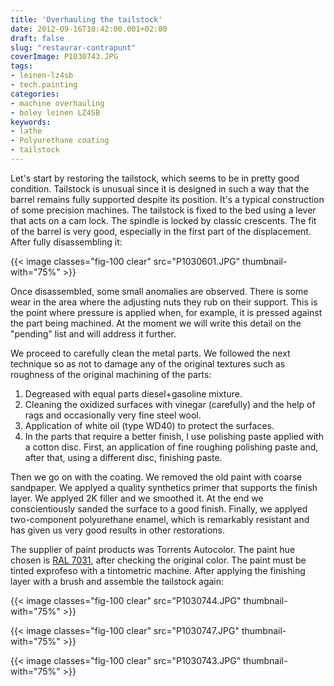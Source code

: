 ```yaml
---
title: 'Overhauling the tailstock'
date: 2012-09-16T18:42:00.001+02:00
draft: false
slug: "restaurar-contrapunt"
coverImage: P1030743.JPG
tags:
- leinen-lz4sb
- tech.painting
categories:
- machine overhauling
- boley leinen LZ4SB
keywords:
- lathe
- Polyurethane coating
- tailstock
---
```



Let's start by restoring the tailstock, which seems to be in pretty
good condition. Tailstock is unusual since it is designed in such a
way that the barrel remains fully supported despite its position. It's
a typical construction of some precision machines. The tailstock is
fixed to the bed using a lever that acts on a cam lock. The spindle
is locked by  classic crescents. The fit of the barrel is very
good, especially in the first part of the displacement.  After fully
disassembling it:

{{< image classes="fig-100 clear"  src="P1030601.JPG" thumbnail-with="75%" >}}

Once disassembled, some small anomalies are observed. There is some
wear in the area where the adjusting nuts they rub on their
support. This is the point where pressure is applied when, for
example, it is pressed against the part being machined. At the moment
we will write this detail on the "pending" list and will address it
further.

We proceed to carefully clean the metal parts. We followed the next
technique so as not to damage any of the original textures such as
roughness of the original machining of the parts:

1. Degreased with equal parts diesel+gasoline mixture.
2. Cleaning the oxidized surfaces with vinegar (carefully) and the
   help of rags and occasionally very fine steel wool.
3. Application of white oil (type WD40) to protect the surfaces.
4. In the parts that require a better finish, I use polishing paste
   applied with a cotton disc. First, an application of fine roughing
   polishing paste and, after that, using a different disc, finishing
   paste.

Then we go on with the coating. We removed the old paint with coarse
sandpaper. We applyed a quality synthetics primer that supports the
finish layer. We applyed 2K filler and we smoothed it. At the end we
conscientiously sanded the surface to a good finish. Finally, we
applyed two-component polyurethane enamel, which is remarkably
resistant and has given us very good results in other restorations.

The supplier of paint products was Torrents Autocolor. The paint hue
chosen is [RAL 7031](http://ralcolor.net/ral-7031-blue-grey.php),
after checking the original color. The paint must be tinted exprofeso
with a tintometric machine. After applying the finishing layer with a
brush and assemble the tailstock again:

{{< image classes="fig-100 clear"  src="P1030744.JPG" thumbnail-with="75%" >}}

{{< image classes="fig-100 clear"  src="P1030747.JPG" thumbnail-with="75%" >}}

{{< image classes="fig-100 clear"  src="P1030743.JPG" thumbnail-with="75%" >}}
